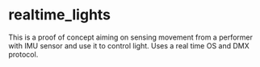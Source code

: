 # realtime_lights
This is a proof of concept aiming on sensing movement from a performer with IMU sensor and use it to control light. Uses a real time OS and DMX protocol.
